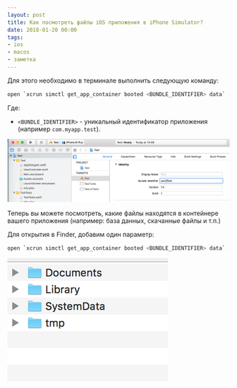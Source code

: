 ```yaml
---
layout: post
title: Как посмотреть файлы iOS приложения в iPhone Simulator?
date: 2018-01-20 00:00
tags:
- ios
- macos
- заметка
---
```



Для этого необходимо в терминале выполнить следующую команду:

```sh
open `xcrun simctl get_app_container booted <BUNDLE_IDENTIFIER> data` -a 
```
Где:

- `<BUNDLE_IDENTIFIER>` - уникальный идентификатор приложения (например `com.myapp.test`).

![Bundle Identifier в настройках iOS проекта](https://raw.githubusercontent.com/wcoder/blog/master/all/2.png)

Теперь вы можете посмотреть, какие файлы находятся в контейнере вашего приложения (например: база данных, скачанные файлы и т.п.)

Для открытия в Finder, добавим один параметр:

```sh
open `xcrun simctl get_app_container booted <BUNDLE_IDENTIFIER> data` -a Finder
```

![Пример содержимого контейнера в Finder](https://raw.githubusercontent.com/wcoder/blog/master/all/1.png)
